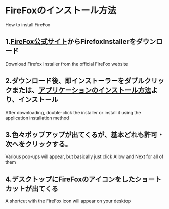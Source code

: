 # FireFoxのインストール方法
How to install FireFox
## 1.[FireFox公式サイト](https://firefox.com)からFirefoxInstallerをダウンロード
Download Firefox Installer from the official FireFox website
## 2.ダウンロード後、即インストーラーをダブルクリックまたは、[アプリケーションのインストール方法](Install.md)より、インストール
After downloading, double-click the installer or install it using the application installation method
## 3.色々ポップアップが出てくるが、基本どれも許可・次へをクリックする。
Various pop-ups will appear, but basically just click Allow and Next for all of them
## 4.デスクトップにFireFoxのアイコンをしたショートカットが出てくる
A shortcut with the FireFox icon will appear on your desktop
